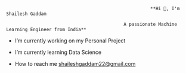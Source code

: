                                                           **Hi 👋, I'm Shailesh Gaddam

                                                A passionate Machine Learning Engineer from India**

-  I’m currently working on my Personal Project

-  I’m currently learning Data Science
- How to reach me shaileshgaddam22@gmail.com



<!---
shailesh2210/shailesh2210 is a ✨ special ✨ repository because its `README.md` (this file) appears on your GitHub profile.
You can click the Preview link to take a look at your changes.
--->
